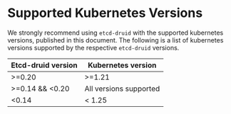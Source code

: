 # Supported Kubernetes Versions

We strongly recommend using `etcd-druid` with the supported kubernetes versions, published in this document.
The following is a list of kubernetes versions supported by the respective `etcd-druid` versions.

| Etcd-druid version | Kubernetes version |
|------|------|
| >=0.20 | >=1.21 |
| >=0.14 && <0.20 | All versions supported |
| <0.14 | < 1.25 |